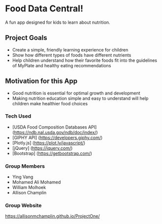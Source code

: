 # Food Data Central!
A fun app designed for kids to learn about nutrition.

## Project Goals
* Create a simple, friendly learning experience for children
* Show how different types of foods have different nutrients
* Help children understand how their favorite foods fit into the guidelines of MyPlate and healthy eating recommendations

## Motivation for this App
* Good nutrition is essential for optimal growth and development
* Making nutrition education simple and easy to understand will help children make healthier food choices

### Tech Used
* [USDA Food Composition Databases API] (https://ndb.nal.usda.gov/ndb/doc/index/)
* [GIPHY API] (https://developers.giphy.com/)
* [Plotly.js] (https://plot.ly/javascript/)
* [jQuery] (https://jquery.com/)
* [Bootstrap] (https://getbootstrap.com/)

### Group Members
* Ying Vang
* Mohamed Ali Mohamed
* William Molhoek
* Allison Champlin

### Group Website
https://allisonmchamplin.github.io/ProjectOne/
